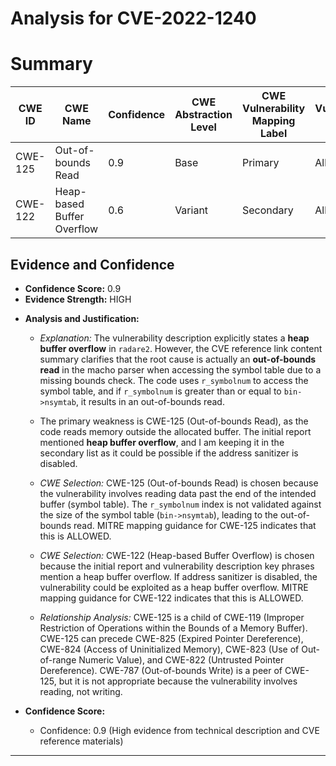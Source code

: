 # Analysis for CVE-2022-1240

# Summary
| CWE ID | CWE Name | Confidence | CWE Abstraction Level | CWE Vulnerability Mapping Label | CWE-Vulnerability Mapping Notes |
|---|---|---|---|---|---|
| CWE-125 | Out-of-bounds Read | 0.9 | Base | Primary | Allowed |
| CWE-122 | Heap-based Buffer Overflow | 0.6 | Variant | Secondary | Allowed |

## Evidence and Confidence

*   **Confidence Score:** 0.9
*   **Evidence Strength:** HIGH

- **Analysis and Justification:**
  - *Explanation:* The vulnerability description explicitly states a **heap buffer overflow** in `radare2`. However, the CVE reference link content summary clarifies that the root cause is actually an **out-of-bounds read** in the macho parser when accessing the symbol table due to a missing bounds check. The code uses `r_symbolnum` to access the symbol table, and if `r_symbolnum` is greater than or equal to `bin->nsymtab`, it results in an out-of-bounds read.
  - The primary weakness is CWE-125 (Out-of-bounds Read), as the code reads memory outside the allocated buffer. The initial report mentioned **heap buffer overflow**, and I am keeping it in the secondary list as it could be possible if the address sanitizer is disabled.
  - *CWE Selection:* CWE-125 (Out-of-bounds Read) is chosen because the vulnerability involves reading data past the end of the intended buffer (symbol table). The `r_symbolnum` index is not validated against the size of the symbol table (`bin->nsymtab`), leading to the out-of-bounds read. MITRE mapping guidance for CWE-125 indicates that this is ALLOWED.
  - *CWE Selection:* CWE-122 (Heap-based Buffer Overflow) is chosen because the initial report and vulnerability description key phrases mention a heap buffer overflow. If address sanitizer is disabled, the vulnerability could be exploited as a heap buffer overflow. MITRE mapping guidance for CWE-122 indicates that this is ALLOWED.

  - *Relationship Analysis:* CWE-125 is a child of CWE-119 (Improper Restriction of Operations within the Bounds of a Memory Buffer). CWE-125 can precede CWE-825 (Expired Pointer Dereference), CWE-824 (Access of Uninitialized Memory), CWE-823 (Use of Out-of-range Numeric Value), and CWE-822 (Untrusted Pointer Dereference). CWE-787 (Out-of-bounds Write) is a peer of CWE-125, but it is not appropriate because the vulnerability involves reading, not writing.

- **Confidence Score:**
  - Confidence: 0.9 (High evidence from technical description and CVE reference materials)

---